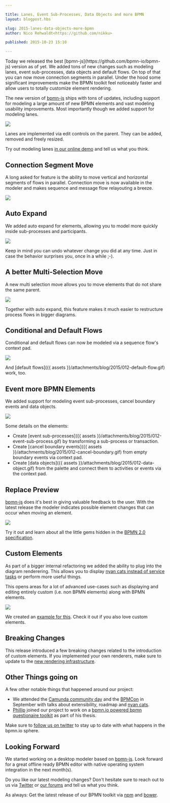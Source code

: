 ```yaml
---

title: Lanes, Event Sub-Processes, Data Objects and more BPMN
layout: blogpost.hbs

slug: 2015-lanes-data-objects-more-bpmn
author: Nico Rehwaldt<https://github.com/nikku>

published: 2015-10-23 15:10

---
```



<p class="introduction">
  Today we released the best [bpmn-js](https://github.com/bpmn-io/bpmn-js) version as of yet. We added tons of new changes such as modeling lanes, event sub-processes, data objects and default flows. On top of that you can now move connection segments in parallel. Under the hood some significant improvements make the BPMN toolkit feel noticeably faster and allow users to totally customize element rendering.
</p>

<!-- continue -->

The new version of [bpmn-js](https://github.com/bpmn-io/bpmn-js) ships with tons of updates, including support for modeling a large amount of new BPMN elements and vast modeling usability improvements. Most importantly though we added support for modeling lanes.

<div class="figure">
  <a href="http://demo.bpmn.io/new">
    <img src="{{ assets }}/attachments/blog/2015/012-lane-add.gif">
  </a>
</div>

Lanes are implemented via edit controls on the parent. They can be added, removed and freely resized.

Try out modeling lanes [in our online demo](http://demo.bpmn.io) and tell us what you think.


## Connection Segment Move

A long asked for feature is the ability to move vertical and horizontal segments of flows in parallel. Connection move is now available in the modeler and makes sequence and message flow relayouting a breeze.

<div class="figure">
  <img src="{{ assets }}/attachments/blog/2015/
012-segment-move.gif">
</div>


## Auto Expand

We added auto expand for elements, allowing you to model more quickly inside sub-processes and participants.

<div class="figure">
  <img src="{{ assets }}/attachments/blog/2015/012-auto-expand.gif">
</div>

Keep in mind you can undo whatever change you did at any time. Just in case the behavior surprises you, once in a while ;-).


## A better Multi-Selection Move

A new multi selection move allows you to move elements that do not share the same parent.

<div class="figure">
  <img src="{{ assets }}/attachments/blog/2015/012-multi-selection-move-2.gif">
</div>

Together with auto expand, this feature makes it much easier to restructure process flows in bigger diagrams.


## Conditional and Default Flows

Conditional and default flows can now be modeled via a sequence flow's context pad.

<div class="figure">
  <img src="{{ assets }}/attachments/blog/2015/012-conditional-flow.gif">
</div>

And [default flows]({{ assets }}/attachments/blog/2015/012-default-flow.gif) work, too.


## Event more BPMN Elements

We added support for modeling event sub-processes, cancel boundary events and data objects.

<div class="figure">
  <img src="{{ assets }}/attachments/blog/2015/012-more-bpmn-elements.png">
</div>


Some details on the elements:

* Create [event sub-processes]({{ assets }}/attachments/blog/2015/012-event-sub-process.gif) by transforming a sub-process or transaction.
* Create [cancel boundary events]({{ assets }}/attachments/blog/2015/012-cancel-boundary.gif) from empty boundary events via context pad.
* Create [data objects]({{ assets }}/attachments/blog/2015/012-data-object.gif) from the palette and connect them to activities or events via the context pad.


## Replace Preview

[bpmn-js](https://github.com/bpmn-io/bpmn-js) does it's best in giving valuable feedback to the user. With the latest release the modeler indicates possible element changes that can occur when moving an element.

<div class="figure">
  <img src="{{ assets }}/attachments/blog/2015/012-non-interrupting-replace-preview.gif">
</div>

Try it out and learn about all the little gems hidden in the [BPMN 2.0 specification](www.omg.org/spec/BPMN/20100601/10-06-02.pdf).


## Custom Elements

As part of a bigger internal refactoring we added the ability to plug into the diagram renderering. This allows you to display [nyan cats instead of service tasks](https://github.com/nikku/bpmn-js-nyan) or perform more useful things.

This opens areas for a lot of advanced use-cases such as displaying and editing entirely custom (i.e. non BPMN elements) along with BPMN elements.

<div class="figure">
  <img src="{{ assets }}/attachments/blog/2015/012-custom-elements.png">
</div>

We created an [example for this](https://github.com/bpmn-io/bpmn-js-examples/tree/master/custom-elements). Check it out if you also love custom elements.


## Breaking Changes

This release introduced a few breaking changes related to the introduction of custom elements. If you implemented your own renderers, make sure to update to the [new rendering infrastructure](https://github.com/bpmn-io/bpmn-js/blob/master/lib/draw/BpmnRenderer.js#L32).



## Other Things going on

A few other notable things that happened around our project:

* We attended the [Camunda community day](http://blog.camunda.org/2015/09/impressions-from-camunda-community-day.html) and the [BPMCon](http://bpmcon.de) in September with talks about extensibility, roadmap and [nyan cats](https://github.com/nikku/bpmn-js-nyan).
* [Phillip](https://github.com/PHILIPPFROMME) joined our project to work on a [bpmn.io powered bpmn questionaire toolkit](http://bpmn.io/blog/posts/2015-bpmn-questionnaire.html) as part of his thesis.

Make sure to [follow us on twitter](https://twitter.com/bpmn_io) to stay up to date with what happens in the bpmn.io sphere.


## Looking Forward

We started working on a desktop modeler based on [bpmn-js](https://github.com/bpmn-io/bpmn-js). Look forward for a great offline ready BPMN editor with native operating system integration in the next month(s).

Do you like our latest modeling changes? Don't hesitate sure to reach out to us via [Twitter](https://twitter.com/bpmn_io) or [our forums](https://forum.bpmn.io) and tell us what you think.


As always: Get the latest release of our BPMN toolkit via [npm](https://www.npmjs.com/package/bpmn-js) and [bower](https://github.com/bpmn-io/bower-bpmn-js).

